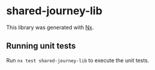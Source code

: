 # shared-journey-lib

This library was generated with [Nx](https://nx.dev).

## Running unit tests

Run `nx test shared-journey-lib` to execute the unit tests.

